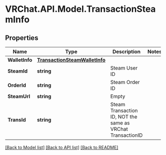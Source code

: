 # VRChat.API.Model.TransactionSteamInfo

## Properties

Name | Type | Description | Notes
------------ | ------------- | ------------- | -------------
**WalletInfo** | [**TransactionSteamWalletInfo**](TransactionSteamWalletInfo.md) |  | 
**SteamId** | **string** | Steam User ID | 
**OrderId** | **string** | Steam Order ID | 
**SteamUrl** | **string** | Empty | 
**TransId** | **string** | Steam Transaction ID, NOT the same as VRChat TransactionID | 

[[Back to Model list]](../README.md#documentation-for-models) [[Back to API list]](../README.md#documentation-for-api-endpoints) [[Back to README]](../README.md)

